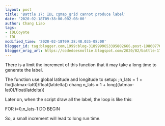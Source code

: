 ```yaml
---
layout: post
title: 'Battle 17: IDL cgmap_grid cannot produce label'
date: '2020-02-18T09:38:00.002-08:00'
author: Chang Liao
tags:
- IDLCoyote
- IDL
modified_time: '2020-02-18T09:38:48.035-08:00'
blogger_id: tag:blogger.com,1999:blog-3189999653395802666.post-1986077021173969906
blogger_orig_url: https://codedoesnotlie.blogspot.com/2020/02/battle-17-idl-cgmapgrid-cannot-produce.html
---
```


There is a limit the increment of this function that it may take a long time 
to generate the label. 


The function use global latitude and longitude to setup: 
;n_lats = 1 + fix((latmax-lat0)/float(latdelta)) chang 
 n_lats = 1 + long((latmax-lat0)/float(latdelta)) 


Later on, when the script draw all the label, the loop is like this: 

FOR i=0,n_lats-1 DO BEGIN<div> 
<div>So, a small increment will lead to long run time. 